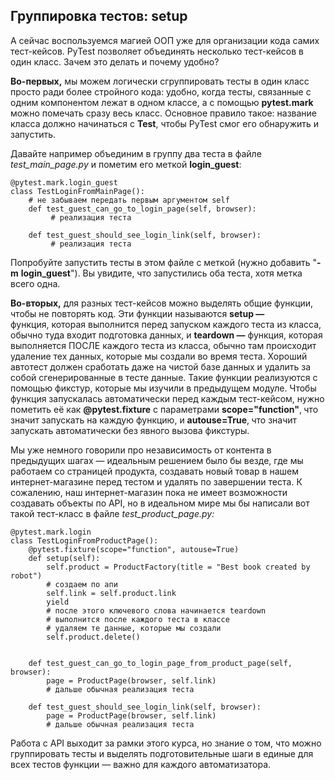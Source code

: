 <h2>Группировка тестов: setup&nbsp;</h2>

<p>А сейчас воспользуемся магией ООП уже для организации кода самих тест-кейсов. PyTest позволяет объединять несколько тест-кейсов в один класс.&nbsp;Зачем это делать и почему удобно?&nbsp;</p>

<p><strong>Во-первых,</strong> мы можем логически сгруппировать тесты в один класс просто ради более стройного кода: удобно, когда тесты, связанные с одним компонентом лежат в одном классе, а с помощью <strong>pytest.mark</strong> можно помечать сразу весь класс. Основное правило такое: название класса должно начинаться с <strong>Test</strong>, чтобы PyTest смог его обнаружить и запустить.</p>

<p>Давайте например объединим в группу два теста в файле <em>test_main_page.py</em> и пометим его меткой <strong>login_guest</strong>:</p>

<pre><code class="language-python hljs"><span class="hljs-meta">@pytest.mark.login_guest</span>
<span class="hljs-class"><span class="hljs-keyword">class</span> <span class="hljs-title">TestLoginFromMainPage</span><span class="hljs-params">()</span>:</span>
    <span class="hljs-comment"># не забываем передать первым аргументом self                       </span>
    <span class="hljs-function"><span class="hljs-keyword">def</span> <span class="hljs-title">test_guest_can_go_to_login_page</span><span class="hljs-params">(self, browser)</span>:</span>     
         <span class="hljs-comment"># реализация теста</span>

    <span class="hljs-function"><span class="hljs-keyword">def</span> <span class="hljs-title">test_guest_should_see_login_link</span><span class="hljs-params">(self, browser)</span>:</span>
         <span class="hljs-comment"># реализация теста</span></code></pre>

<p>Попробуйте запустить тесты в этом файле с меткой (нужно добавить "<strong>-m</strong> <strong>login_guest</strong>"). Вы увидите, что запустились оба теста, хотя метка всего одна.&nbsp;</p>

<p><strong>Во-вторых,</strong>&nbsp;для разных тест-кейсов можно выделять общие функции, чтобы не повторять код. Эти функции называются <strong>setup —</strong> функция,&nbsp;которая выполнится перед запуском каждого теста&nbsp;из класса, обычно туда входит подготовка данных, и <strong>teardown —</strong> функция, которая выполняется ПОСЛЕ каждого теста из класса, обычно там происходит удаление тех данных, которые мы создали во время теста. Хороший автотест должен сработать даже на чистой базе данных&nbsp;и удалить за собой сгенерированные в тесте данные. Такие функции&nbsp;реализуются с помощью фикстур, которые мы изучили в предыдущем модуле. Чтобы функция запускалась автоматически перед каждым тест-кейсом, нужно пометить её как <strong>@pytest.fixture</strong> с параметрами <strong>scope="function"</strong>,<strong>&nbsp;</strong>что значит запускать на каждую функцию, и&nbsp;<strong>autouse=True</strong>,<strong>&nbsp;</strong>что&nbsp;значит запускать автоматически&nbsp;без явного вызова фикстуры.</p>

<p>Мы уже немного говорили про независимость от контента в предыдущих шагах — идеальным решением было бы везде, где мы работаем со страницей продукта, создавать новый товар в нашем интернет-магазине перед тестом&nbsp;и удалять по завершении теста. К сожалению, наш интернет-магазин пока не имеет возможности создавать объекты по API,&nbsp;но в идеальном мире мы бы написали вот такой тест-класс в файле <em>test_product_page.py:</em></p>

<pre><code class="language-python hljs"><span class="hljs-meta">@pytest.mark.login</span>
<span class="hljs-class"><span class="hljs-keyword">class</span> <span class="hljs-title">TestLoginFromProductPage</span><span class="hljs-params">()</span>:</span>
<span class="hljs-meta">    @pytest.fixture(scope="function", autouse=True)</span>
    <span class="hljs-function"><span class="hljs-keyword">def</span> <span class="hljs-title">setup</span><span class="hljs-params">(self)</span>:</span>
        self.product = ProductFactory(title = <span class="hljs-string">"Best book created by robot"</span>)
        <span class="hljs-comment"># создаем по апи</span>
        self.link = self.product.link
        <span class="hljs-keyword">yield</span>
        <span class="hljs-comment"># после этого ключевого слова начинается teardown</span>
        <span class="hljs-comment"># выполнится после каждого теста в классе</span>
        <span class="hljs-comment"># удаляем те данные, которые мы создали </span>
        self.product.delete()
        

    <span class="hljs-function"><span class="hljs-keyword">def</span> <span class="hljs-title">test_guest_can_go_to_login_page_from_product_page</span><span class="hljs-params">(self, browser)</span>:</span>
        page = ProductPage(browser, self.link)
        <span class="hljs-comment"># дальше обычная реализация теста</span>

    <span class="hljs-function"><span class="hljs-keyword">def</span> <span class="hljs-title">test_guest_should_see_login_link</span><span class="hljs-params">(self, browser)</span>:</span>
        page = ProductPage(browser, self.link)
        <span class="hljs-comment"># дальше обычная реализация теста</span></code></pre>

<p>Работа с API&nbsp;выходит за рамки этого курса, но знание о том,&nbsp;что можно группировать тесты и выделять подготовительные шаги в единые для всех тестов функции — важно для каждого автоматизатора.</p>